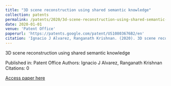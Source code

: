 ```yaml
---
title: "3D scene reconstruction using shared semantic knowledge"
collection: patents
permalink: /patents/2020/3d-scene-reconstruction-using-shared-semantic-know
date: 2020-01-01
venue: 'Patent Office'
paperurl: 'https://patents.google.com/patent/US10803676B2/en'
citation: 'Ignacio J Alvarez, Ranganath Krishnan. (2020). 3D scene reconstruction using shared semantic knowledge. Patent Office.'
---
```


3D scene reconstruction using shared semantic knowledge

Published in: Patent Office
Authors: Ignacio J Alvarez, Ranganath Krishnan
Citations: 0

[Access paper here](https://patents.google.com/patent/US10803676B2/en)

